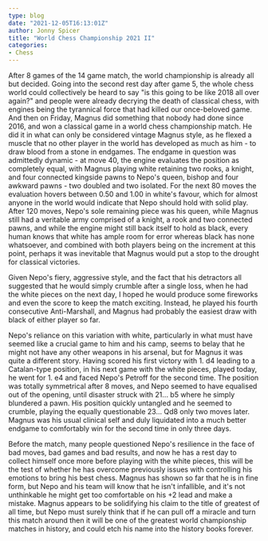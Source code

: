 ```yaml
---
type: blog
date: "2021-12-05T16:13:01Z"
author: Jonny Spicer
title: "World Chess Championship 2021 II"
categories:
- Chess
---
```

After 8 games of the 14 game match, the world championship is already all but decided. Going into the second rest day after game 5, the whole
chess world could collectively be heard to say "is this going to be like 2018 all over again?" and people were already decrying the death of
classical chess, with engines being the tyrannical force that had killed our once-beloved game. And then on Friday, Magnus did something that
nobody had done since 2016, and won a classical game in a world chess championship match. He did it in what can only be considered vintage
Magnus style, as he flexed a muscle that no other player in the world has developed as much as him - to draw blood from a stone in endgames.
The endgame in question was admittedly dynamic - at move 40, the engine evaluates the position as completely equal, with Magnus playing
white retaining two rooks, a knight, and four connected kingside pawns to Nepo's queen, bishop and four awkward pawns - two doubled and two
isolated. For the next 80 moves the evaluation hovers between 0.50 and 1.00 in white's favour, which for almost anyone in the world would
indicate that Nepo should hold with solid play. After 120 moves, Nepo's sole remaining piece was his queen, while Magnus still had a
veritable army comprised of a knight, a rook and two connected pawns, and while the engine might still back itself to hold as black, every
human knows that white has ample room for error whereas black has none whatsoever, and combined with both players being on the increment
at this point, perhaps it was inevitable that Magnus would put a stop to the drought for classical victories.

Given Nepo's fiery, aggressive style, and the fact that his detractors all suggested that he would simply crumble after a single loss, when
he had the white pieces on the next day, I hoped he would produce some fireworks and even the score to keep the match exciting. Instead,
he played his fourth consecutive Anti-Marshall, and Magnus had probably the easiest draw with black of either player so far.

Nepo's reliance on this variation with white, particularly in what must have seemed like a crucial game to him and his camp, seems to belay
that he might not have any other weapons in his arsenal, but for Magnus it was quite a different story. Having scored his first victory with 1. d4 leading to a Catalan-type position, in his next game with the white pieces, played today, he went for 1. e4 and faced Nepo's Petroff
for the second time. The position was totally symmetrical after 8 moves, and Nepo seemed to have equalised out of the opening, until
disaster struck with 21... b5 where he simply blundered a pawn. His position quickly untangled and he seemed to crumble, playing the equally
questionable 23... Qd8 only two moves later. Magnus was his usual clinical self and duly liquidated into a much better endgame to
comfortably win for the second time in only three days.

Before the match, many people questioned Nepo's resilience in the face of bad moves, bad games and bad results, and now he has a rest day
to collect himself once more before playing with the white pieces, this will be the test of whether he has overcome previously issues with
controlling his emotions to bring his best chess. Magnus has shown so far that he is in fine form, but Nepo and his team will know that he
isn't infallible, and it's not unthinkable he might get too comfortable on his +2 lead and make a mistake. Magnus appears to be solidifying
his claim to the title of greatest of all time, but Nepo must surely think that if he can pull off a miracle and turn this match around then
it will be one of the greatest world championship matches in history, and could etch his name into the history books forever.
